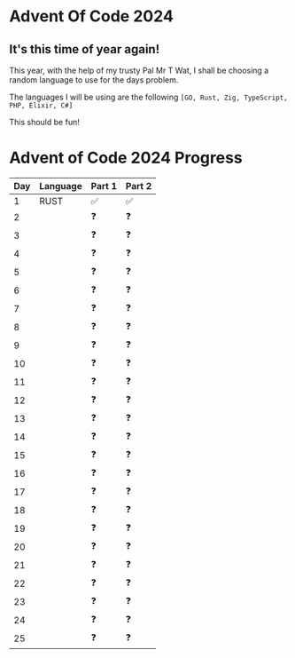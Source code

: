 # Advent Of Code 2024

## It's this time of year again!

This year, with the help of my trusty Pal Mr T Wat, I shall be choosing a random language to use for the days problem.

The languages I will be using are the following `[GO, Rust, Zig, TypeScript, PHP, Elixir, C#]`

This should be fun!


# Advent of Code 2024 Progress

| Day | Language | Part 1 | Part 2 |
|-----|----------|--------|--------|
| 1   |   RUST   |   ✅   |   ✅   |
| 2   |          |   ❓   |   ❓   |
| 3   |          |   ❓   |   ❓   |
| 4   |          |   ❓   |   ❓   |
| 5   |          |   ❓   |   ❓   |
| 6   |          |   ❓   |   ❓   |
| 7   |          |   ❓   |   ❓   |
| 8   |          |   ❓   |   ❓   |
| 9   |          |   ❓   |   ❓   |
| 10  |          |   ❓   |   ❓   |
| 11  |          |   ❓   |   ❓   |
| 12  |          |   ❓   |   ❓   |
| 13  |          |   ❓   |   ❓   |
| 14  |          |   ❓   |   ❓   |
| 15  |          |   ❓   |   ❓   |
| 16  |          |   ❓   |   ❓   |
| 17  |          |   ❓   |   ❓   |
| 18  |          |   ❓   |   ❓   |
| 19  |          |   ❓   |   ❓   |
| 20  |          |   ❓   |   ❓   |
| 21  |          |   ❓   |   ❓   |
| 22  |          |   ❓   |   ❓   |
| 23  |          |   ❓   |   ❓   |
| 24  |          |   ❓   |   ❓   |
| 25  |          |   ❓   |   ❓   |
